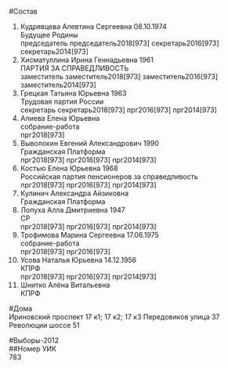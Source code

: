#Состав  
1. Кудрявцева Алевтина Сергеевна 08.10.1974  
    Будущее Родины  
    председатель председатель2018[973] секретарь2016[973] секретарь2014[973]  
2. Хисматуллина Ирина Геннадьевна 1961  
    ПАРТИЯ ЗА СПРАВЕДЛИВОСТЬ  
    заместитель заместитель2018[973] заместитель2016[973] заместитель2014[973]  
3. Грецкая Татьяна Юрьевна 1963  
    Трудовая партия России  
    секретарь секретарь2018[973] прг2016[973] прг2014[973]  
4. Алиева Елена Юрьевна  
    собрание-работа  
    прг2018[973]  
5. Выволокин Евгений Александрович 1990  
    Гражданская Платформа  
    прг2018[973] прг2016[973] прг2014[973]  
6. Костью Елена Юрьевна 1968  
    Российская партия пенсионеров за справедливость  
    прг2018[973] прг2016[973] прг2014[973]  
7. Кулинич Александра Айзиковна  
    Гражданская Платформа  
8. Лопуха Алла Дмитриевна 1947  
    СР  
    прг2018[973] прг2016[973] прг2014[973]  
9. Трофимова Марина Сергеевна 17.06.1975  
    собрание-работа  
    прг2018[973] прг2016[973]  
10. Усова Наталья Юрьевна 14.12.1956  
    КПРФ  
    прг2018[973] прг2016[973] прг2014[973]  
11. Шнитко Алёна Витальевна  
    КПРФ  
  
#Дома  
Ириновский проспект 17 к1; 17 к2; 17 к3 Передовиков улица 37 Революции шоссе 51  
  
#Выборы-2012  
##Номер УИК  
783  
